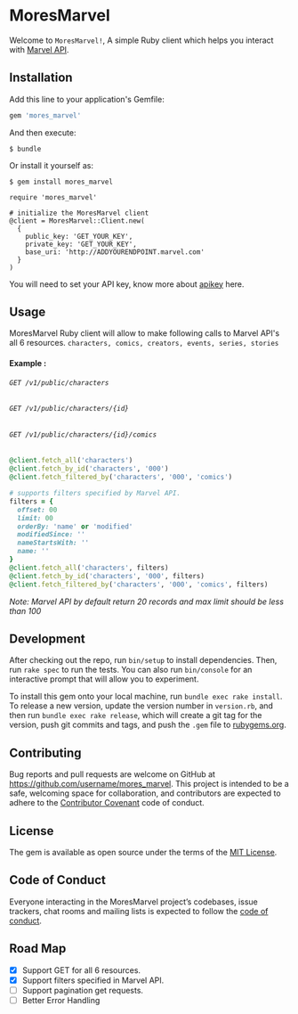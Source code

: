 # MoresMarvel

Welcome to `MoresMarvel!`, A simple Ruby client which helps you interact with [Marvel API](https://developer.marvel.com/docs).


## Installation

Add this line to your application's Gemfile:

```ruby
gem 'mores_marvel'
```

And then execute:

    $ bundle

Or install it yourself as:

    $ gem install mores_marvel

    require 'mores_marvel'

    # initialize the MoresMarvel client
    @client = MoresMarvel::Client.new(
      {
        public_key: 'GET_YOUR_KEY',
        private_key: 'GET_YOUR_KEY',
        base_uri: 'http://ADDYOURENDPOINT.marvel.com'
      }
    )
You will need to set your API key, know more about [apikey](https://developer.marvel.com/documentation/getting_started) here.

## Usage

MoresMarvel Ruby client will allow to make following calls to Marvel API's all 6 resources.
`characters, comics, creators, events, series, stories`
#### Example :
###### `GET /v1/public/characters`
###### `GET /v1/public/characters/{id}`
###### `GET /v1/public/characters/{id}/comics`
```ruby
@client.fetch_all('characters')
@client.fetch_by_id('characters', '000')
@client.fetch_filtered_by('characters', '000', 'comics')

# supports filters specified by Marvel API.
filters = {
  offset: 00
  limit: 00
  orderBy: 'name' or 'modified'
  modifiedSince: ''
  nameStartsWith: ''
  name: ''
}
@client.fetch_all('characters', filters)
@client.fetch_by_id('characters', '000', filters)
@client.fetch_filtered_by('characters', '000', 'comics', filters)
```
*Note: Marvel API by default return 20 records and max limit should be less than 100*


## Development

After checking out the repo, run `bin/setup` to install dependencies. Then, run `rake spec` to run the tests. You can also run `bin/console` for an interactive prompt that will allow you to experiment.

To install this gem onto your local machine, run `bundle exec rake install`. To release a new version, update the version number in `version.rb`, and then run `bundle exec rake release`, which will create a git tag for the version, push git commits and tags, and push the `.gem` file to [rubygems.org](https://rubygems.org).

## Contributing

Bug reports and pull requests are welcome on GitHub at https://github.com/username/mores_marvel. This project is intended to be a safe, welcoming space for collaboration, and contributors are expected to adhere to the [Contributor Covenant](http://contributor-covenant.org) code of conduct.

## License

The gem is available as open source under the terms of the [MIT License](https://opensource.org/licenses/MIT).

## Code of Conduct

Everyone interacting in the MoresMarvel project’s codebases, issue trackers, chat rooms and mailing lists is expected to follow the [code of conduct](https://github.com/username/mores_marvel/blob/master/CODE_OF_CONDUCT.md).

## Road Map
- [x] Support GET for all 6 resources.
- [x] Support filters specified in Marvel API.
- [ ] Support pagination get requests.
- [ ] Better Error Handling
